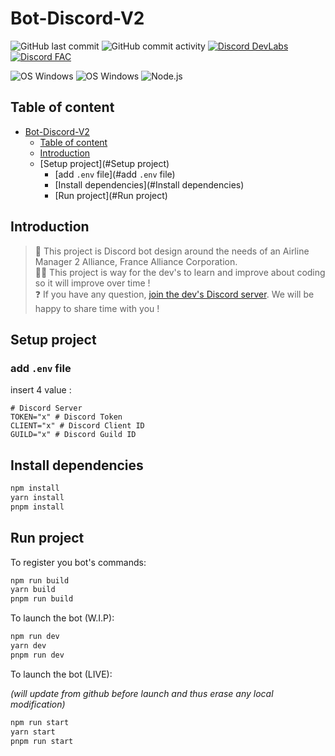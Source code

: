# Bot-Discord-V2

![GitHub last commit](https://img.shields.io/github/last-commit/France-Alliance/Bot-Discord-V2?style=for-the-badge)       ![GitHub commit activity](https://img.shields.io/github/commit-activity/m/France-Alliance/Bot-Discord?style=for-the-badge)       [![Discord DevLabs](https://img.shields.io/badge/Discord-Dev%20Labs-7289da?style=for-the-badge&logo=discord&logoColor=white)](https://discord.gg/w5ZZVhBRK2)       [![Discord FAC](https://img.shields.io/badge/Discord-France&nbsp;Alliance&nbsp;©-7289da?style=for-the-badge&logo=discord&logoColor=white)](https://discord.gg/ZGWHpfm)       


![OS Windows](https://img.shields.io/badge/OS-Windows-blue!?style=for-the-badge&logo=windows&logoColor=white)	![OS Windows](https://img.shields.io/badge/OS-Raspbian-blue!?style=for-the-badge&logo=raspberry-pi&logoColor=white)	![Node.js](https://img.shields.io/badge/Node.js-43853D?style=for-the-badge&logo=Node.js&logoColor=white) 

## Table of content
- [Bot-Discord-V2](#Bot-Discord-V2)
	- [Table of content](#table-of-content)
	- [Introduction](#introduction)
	- [Setup project](#Setup project)
        - [add `.env` file](#add `.env` file)
        - [Install dependencies](#Install dependencies)
        - [Run project](#Run project)


## Introduction

> 🛫 This project is Discord bot design around the needs of an Airline Manager 2 Alliance, France Alliance Corporation.<br>
> 👨‍💻 This project is way for the dev's to learn and improve about coding so it will improve over time !<br>
> ❓ If you have any question, [join the dev's Discord server](https://www.discord.gg/w5ZZVhBRK2). We will be happy to share time with you !<br>

## Setup project

### add `.env` file

insert 4 value :

```env
# Discord Server
TOKEN="x" # Discord Token
CLIENT="x" # Discord Client ID
GUILD="x" # Discord Guild ID
```

## Install dependencies

```bash
npm install
yarn install
pnpm install
```

## Run project


To register you bot's commands:
```bash
npm run build
yarn build
pnpm run build
```

To launch the bot (W.I.P):
```bash
npm run dev
yarn dev
pnpm run dev
```

To launch the bot (LIVE):

*(will update from github before launch and thus erase any local modification)*
```bash
npm run start
yarn start
pnpm run start
```


